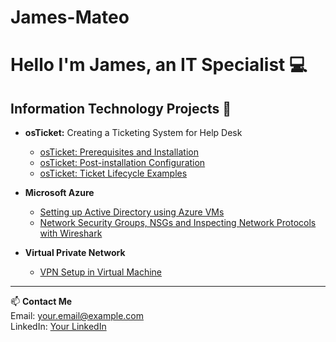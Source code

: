 # James-Mateo
# Hello I'm James, an IT Specialist 💻

## Information Technology Projects 📘

- **osTicket:** Creating a Ticketing System for Help Desk  
  - [osTicket: Prerequisites and Installation](https://github.com/Mateo20-05/osticket-prereqs)  
  - [osTicket: Post-installation Configuration](https://github.com/Mateo20-05/post-install-config)  
  - [osTicket: Ticket Lifecycle Examples](https://github.com/Mateo20-05/ticket-lifecycle)

- **Microsoft Azure**  
  - [Setting up Active Directory using Azure VMs](https://github.com/Mateo20-05/active-directory)  
  - [Network Security Groups, NSGs and Inspecting Network Protocols with Wireshark](https://github.com/Mateo20-05/azure-network-protocols)

- **Virtual Private Network**  
  - [VPN Setup in Virtual Machine](https://github.com/Mateo20-05/vpn-setup)

---

📫 **Contact Me**  
Email: your.email@example.com  
LinkedIn: [Your LinkedIn](https://linkedin.com/in/yourname)

